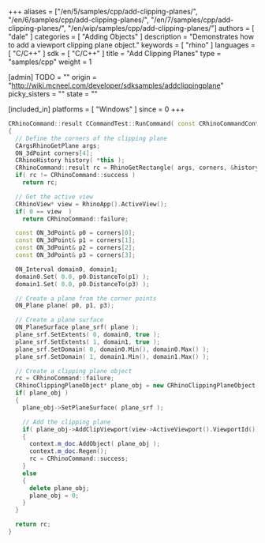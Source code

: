 +++
aliases = ["/en/5/samples/cpp/add-clipping-planes/", "/en/6/samples/cpp/add-clipping-planes/", "/en/7/samples/cpp/add-clipping-planes/", "/en/wip/samples/cpp/add-clipping-planes/"]
authors = [ "dale" ]
categories = [ "Adding Objects" ]
description = "Demonstrates how to add a viewport clipping plane object."
keywords = [ "rhino" ]
languages = [ "C/C++" ]
sdk = [ "C/C++" ]
title = "Add Clipping Planes"
type = "samples/cpp"
weight = 1

[admin]
TODO = ""
origin = "http://wiki.mcneel.com/developer/sdksamples/addclippingplane"
picky_sisters = ""
state = ""

[included_in]
platforms = [ "Windows" ]
since = 0
+++

```cpp
CRhinoCommand::result CCommandTest::RunCommand( const CRhinoCommandContext& context )
{
  // Define the corners of the clipping plane
  CArgsRhinoGetPlane args;
  ON_3dPoint corners[4];
  CRhinoHistory history( *this );
  CRhinoCommand::result rc = RhinoGetRectangle( args, corners, &history );
  if( rc != CRhinoCommand::success )
    return rc;

  // Get the active view
  CRhinoView* view = RhinoApp().ActiveView();
  if( 0 == view  )
    return CRhinoCommand::failure;

  const ON_3dPoint& p0 = corners[0];
  const ON_3dPoint& p1 = corners[1];
  const ON_3dPoint& p2 = corners[2];
  const ON_3dPoint& p3 = corners[3];

  ON_Interval domain0, domain1;
  domain0.Set( 0.0, p0.DistanceTo(p1) );
  domain1.Set( 0.0, p0.DistanceTo(p3) );

  // Create a plane from the corner points
  ON_Plane plane( p0, p1, p3);

  // Create a plane surface
  ON_PlaneSurface plane_srf( plane );
  plane_srf.SetExtents( 0, domain0, true );
  plane_srf.SetExtents( 1, domain1, true );
  plane_srf.SetDomain( 0, domain0.Min(), domain0.Max() );
  plane_srf.SetDomain( 1, domain1.Min(), domain1.Max() );

  // Create a clipping plane object
  rc = CRhinoCommand::failure;
  CRhinoClippingPlaneObject* plane_obj = new CRhinoClippingPlaneObject();
  if( plane_obj )
  {
    plane_obj->SetPlaneSurface( plane_srf );

    // Add the clipping plane
    if( plane_obj->AddClipViewport(view->ActiveViewport().ViewportId()) )
    {
      context.m_doc.AddObject( plane_obj );
      context.m_doc.Regen();
      rc = CRhinoCommand::success;
    }
    else
    {
      delete plane_obj;
      plane_obj = 0;
    }
  }

  return rc;
}
```
